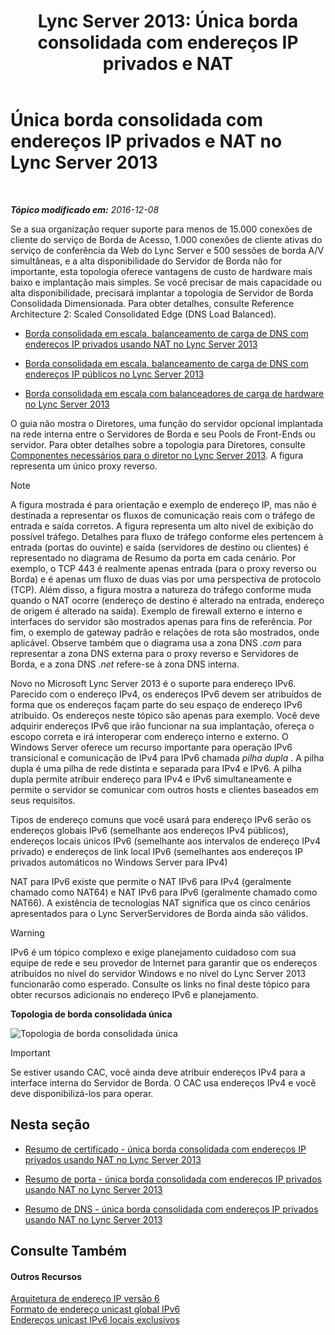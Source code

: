 ﻿---
title: 'Lync Server 2013: Única borda consolidada com endereços IP privados e NAT'
TOCTitle: Única borda consolidada com endereços IP privados e NAT
ms:assetid: e1e5189e-f17d-45e9-b177-e0e6f97f8951
ms:mtpsurl: https://technet.microsoft.com/pt-br/library/Gg399001(v=OCS.15)
ms:contentKeyID: 49308380
ms.date: 12/10/2016
mtps_version: v=OCS.15
ms.translationtype: HT
---

# Única borda consolidada com endereços IP privados e NAT no Lync Server 2013

 

_**Tópico modificado em:** 2016-12-08_

Se a sua organização requer suporte para menos de 15.000 conexões de cliente do serviço de Borda de Acesso, 1.000 conexões de cliente ativas do serviço de conferência da Web do Lync Server e 500 sessões de borda A/V simultâneas, e a alta disponibilidade do Servidor de Borda não for importante, esta topologia oferece vantagens de custo de hardware mais baixo e implantação mais simples. Se você precisar de mais capacidade ou alta disponibilidade, precisará implantar a topologia de Servidor de Borda Consolidada Dimensionada. Para obter detalhes, consulte Reference Architecture 2: Scaled Consolidated Edge (DNS Load Balanced).

  -   
    [Borda consolidada em escala, balanceamento de carga de DNS com endereços IP privados usando NAT no Lync Server 2013](lync-server-2013-scaled-consolidated-edge-dns-load-balancing-with-private-ip-addresses-using-nat.md)

  -   
    [Borda consolidada em escala, balanceamento de carga de DNS com endereços IP públicos no Lync Server 2013](lync-server-2013-scaled-consolidated-edge-dns-load-balancing-with-public-ip-addresses.md)

  -   
    [Borda consolidada em escala com balanceadores de carga de hardware no Lync Server 2013](lync-server-2013-scaled-consolidated-edge-with-hardware-load-balancers.md)

O guia não mostra o Diretores, uma função do servidor opcional implantada na rede interna entre o Servidores de Borda e seu Pools de Front-Ends ou servidor. Para obter detalhes sobre a topologia para Diretores, consulte [Componentes necessários para o diretor no Lync Server 2013](lync-server-2013-components-required-for-the-director.md). A figura representa um único proxy reverso.

> [!note]  
> A figura mostrada é para orientação e exemplo de endereço IP, mas não é destinada a representar os fluxos de comunicação reais com o tráfego de entrada e saída corretos. A figura representa um alto nível de exibição do possível tráfego. Detalhes para fluxo de tráfego conforme eles pertencem à entrada (portas do ouvinte) e saída (servidores de destino ou clientes) é representado no diagrama de Resumo da porta em cada cenário. Por exemplo, o TCP 443 é realmente apenas entrada (para o proxy reverso ou Borda) e é apenas um fluxo de duas vias por uma perspectiva de protocolo (TCP). Além disso, a figura mostra a natureza do tráfego conforme muda quando o NAT ocorre (endereço de destino é alterado na entrada, endereço de origem é alterado na saída). Exemplo de firewall externo e interno e interfaces do servidor são mostrados apenas para fins de referência. Por fim, o exemplo de gateway padrão e relações de rota são mostrados, onde aplicável. Observe também que o diagrama usa a zona DNS <em>.com</em> para representar a zona DNS externa para o proxy reverso e Servidores de Borda, e a zona DNS <em>.net</em> refere-se à zona DNS interna.

Novo no Microsoft Lync Server 2013 é o suporte para endereço IPv6. Parecido com o endereço IPv4, os endereços IPv6 devem ser atribuídos de forma que os endereços façam parte do seu espaço de endereço IPv6 atribuído. Os endereços neste tópico são apenas para exemplo. Você deve adquirir endereços IPv6 que irão funcionar na sua implantação, ofereça o escopo correta e irá interoperar com endereço interno e externo. O Windows Server oferece um recurso importante para operação IPv6 transicional e comunicação de IPv4 para IPv6 chamada *pilha dupla* . A pilha dupla é uma pilha de rede distinta e separada para IPv4 e IPv6. A pilha dupla permite atribuir endereço para IPv4 e IPv6 simultaneamente e permite o servidor se comunicar com outros hosts e clientes baseados em seus requisitos.

Tipos de endereço comuns que você usará para endereço IPv6 serão os endereços globais IPv6 (semelhante aos endereços IPv4 públicos), endereços locais únicos IPv6 (semelhante aos intervalos de endereço IPv4 privado) e endereços de link local IPv6 (semelhantes aos endereços IP privados automáticos no Windows Server para IPv4)

NAT para IPv6 existe que permite o NAT IPv6 para IPv4 (geralmente chamado como NAT64) e NAT IPv6 para IPv6 (geralmente chamado como NAT66). A existência de tecnologias NAT significa que os cinco cenários apresentados para o Lync ServerServidores de Borda ainda são válidos.


> [!WARNING]
> IPv6 é um tópico complexo e exige planejamento cuidadoso com sua equipe de rede e seu provedor de Internet para garantir que os endereços atribuídos no nível do servidor Windows e no nível do Lync Server 2013 funcionarão como esperado. Consulte os links no final deste tópico para obter recursos adicionais no endereço IPv6 e planejamento.



**Topologia de borda consolidada única**

![Topologia de borda consolidada única](images/Gg399001.d9b889c1-587c-4732-9b68-841186ccff78(OCS.15).jpg "Topologia de borda consolidada única")

> [!important]  
> Se estiver usando CAC, você ainda deve atribuir endereços IPv4 para a interface interna do Servidor de Borda. O CAC usa endereços IPv4 e você deve disponibilizá-los para operar.

## Nesta seção

  - [Resumo de certificado - única borda consolidada com endereços IP privados usando NAT no Lync Server 2013](lync-server-2013-certificate-summary-single-consolidated-edge-with-private-ip-addresses-using-nat.md)

  - [Resumo de porta - única borda consolidada com endereços IP privados usando NAT no Lync Server 2013](lync-server-2013-port-summary-single-consolidated-edge-with-private-ip-addresses-using-nat.md)

  - [Resumo de DNS - única borda consolidada com endereços IP privados usando NAT no Lync Server 2013](lync-server-2013-dns-summary-single-consolidated-edge-with-private-ip-addresses-using-nat.md)

## Consulte Também

#### Outros Recursos

[Arquitetura de endereço IP versão 6](http://tools.ietf.org/html/rfc4291)  
[Formato de endereço unicast global IPv6](http://tools.ietf.org/html/rfc3587)  
[Endereços unicast IPv6 locais exclusivos](http://tools.ietf.org/html/rfc4193)

